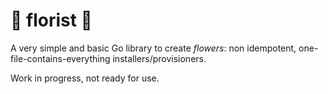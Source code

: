 # 🌼 florist 🌺

A very simple and basic Go library to create _flowers_: non idempotent, one-file-contains-everything installers/provisioners.

Work in progress, not ready for use.
